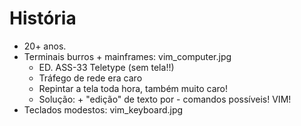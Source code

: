 História
========

  * 20+ anos.
  * Terminais burros + mainframes: vim_computer.jpg
    * ED. ASS-33 Teletype (sem tela!!)
    * Tráfego de rede era caro
    * Repintar a tela toda hora, também muito caro!
    * Solução: + "edição" de texto por - comandos possíveis! VIM!
  * Teclados modestos: vim_keyboard.jpg
